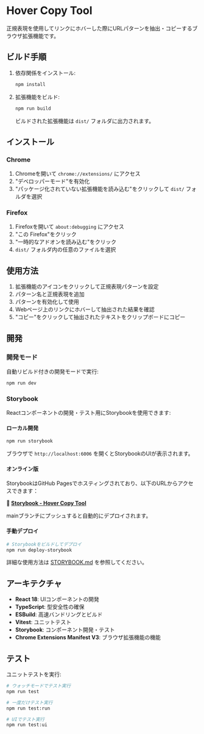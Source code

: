 # Hover Copy Tool

正規表現を使用してリンクにホバーした際にURLパターンを抽出・コピーするブラウザ拡張機能です。

## ビルド手順

1. 依存関係をインストール:

    ```bash
    npm install
    ```

2. 拡張機能をビルド:

    ```bash
    npm run build
    ```

    ビルドされた拡張機能は `dist/` フォルダに出力されます。

## インストール

### Chrome

1. Chromeを開いて `chrome://extensions/` にアクセス
2. "デベロッパーモード"を有効化
3. "パッケージ化されていない拡張機能を読み込む"をクリックして `dist/` フォルダを選択

### Firefox

1. Firefoxを開いて `about:debugging` にアクセス
2. "この Firefox"をクリック
3. "一時的なアドオンを読み込む"をクリック
4. `dist/` フォルダ内の任意のファイルを選択

## 使用方法

1. 拡張機能のアイコンをクリックして正規表現パターンを設定
2. パターン名と正規表現を追加
3. パターンを有効化して使用
4. Webページ上のリンクにホバーして抽出された結果を確認
5. "コピー"をクリックして抽出されたテキストをクリップボードにコピー

## 開発

### 開発モード

自動リビルド付きの開発モードで実行:

```bash
npm run dev
```

### Storybook

Reactコンポーネントの開発・テスト用にStorybookを使用できます:

#### ローカル開発

```bash
npm run storybook
```

ブラウザで `http://localhost:6006` を開くとStorybookのUIが表示されます。

#### オンライン版

StorybookはGitHub Pagesでホスティングされており、以下のURLからアクセスできます：

**🔗 [Storybook - Hover Copy Tool](https://chouxcreams.github.io/hover-copy-tool)**

mainブランチにプッシュすると自動的にデプロイされます。

#### 手動デプロイ

```bash
# Storybookをビルドしてデプロイ
npm run deploy-storybook
```

詳細な使用方法は [STORYBOOK.md](./docs/STORYBOOK.md) を参照してください。

## アーキテクチャ

- **React 18**: UIコンポーネントの開発
- **TypeScript**: 型安全性の確保
- **ESBuild**: 高速バンドリングとビルド
- **Vitest**: ユニットテスト
- **Storybook**: コンポーネント開発・テスト
- **Chrome Extensions Manifest V3**: ブラウザ拡張機能の機能

## テスト

ユニットテストを実行:

```bash
# ウォッチモードでテスト実行
npm run test

# 一度だけテスト実行
npm run test:run

# UIでテスト実行
npm run test:ui
```

